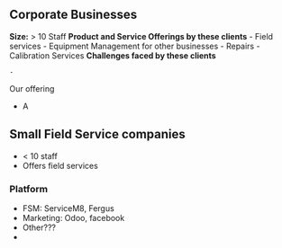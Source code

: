 ## Corporate Businesses
**Size:** > 10 Staff
**Product and Service Offerings by these clients**
	- Field services
	- Equipment Management for other businesses
	- Repairs
	- Calibration Services
**Challenges faced by these clients**

	- 
Our offering
- A 

## Small Field Service companies
- < 10 staff
- Offers field services
### Platform
- FSM: ServiceM8, Fergus
- Marketing: Odoo, facebook
- Other???
- 